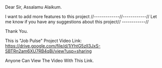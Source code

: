 
Dear Sir, 
Assalamu Alaikum.





I want to add more features to this project //-------------//------------//
Let me know if you have any suggestions about this project// ------------//

Thank You.


This is "Job Pulse" Project Video Link: https://drive.google.com/file/d/1iYhtG5zlI3JxS-SBTRn2am6XU7RB4qBi/view?usp=sharing

Anyone Can View The Video With This Link.

